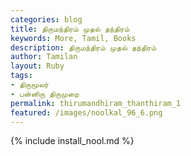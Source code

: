 ```yaml
---  
categories: blog  
title: திருமந்திரம் முதல் தந்திரம்
keywords: More, Tamil, Books  
description: திருமந்திரம் முதல் தந்திரம்
author: Tamilan  
layout: Ruby  
tags:     
- திருமூலர்
- பன்னிரு திருமுறை
permalink: thirumandhiram_thanthiram_1  
featured: /images/noolkal_96_6.png  
---  
```

{% include install_nool.md %}  

